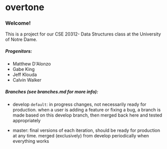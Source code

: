 # overtone

### Welcome!

This is a project for our CSE 20312- Data Structures class at the University of Notre Dame.

##### Progenitors:
* Matthew D'Alonzo
* Gabe King
* Jeff Klouda
* Calvin Walker

##### Branches (see branches.md for more info):
* develop `default`: in progress changes, not necessarily ready for production. when a user is adding a feature or fixing a bug, a branch is made based on this develop branch, then merged back here and tested appropriately

* master: final versions of each iteration, should be ready for production at any time. merged (exclusively) from develop periodically when everything works
